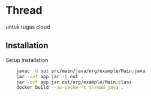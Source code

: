 
# Thread

untuk tugas cloud


## Installation

Setup installation

```bash
    javac -d out src/main/java/org/example/Main.java
    jar -cvf app.jar -C out .
    jar -cvf app.jar out/org/example/Main.class
    docker build --no-cache -t thread_java .
```

    